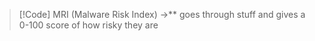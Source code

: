 > [!Code] MRI (Malware Risk Index) ->** goes through stuff and gives a 0-100 score of how risky they are

